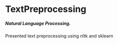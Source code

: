 # TextPreprocessing
##### Natural Language Processing.

Presented text preprocessing using nltk and sklearn
